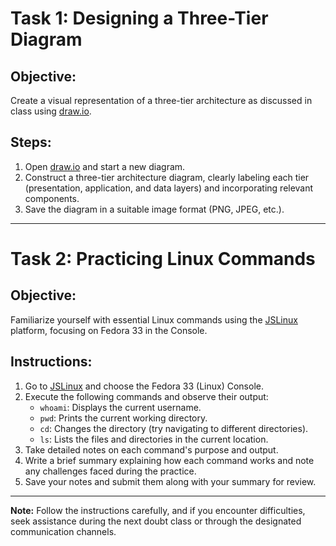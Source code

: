 # Task 1: Designing a Three-Tier Diagram

## Objective:
Create a visual representation of a three-tier architecture as discussed in class using [draw.io](https://app.diagrams.net/).

## Steps:
1. Open [draw.io](https://app.diagrams.net/) and start a new diagram.
2. Construct a three-tier architecture diagram, clearly labeling each tier (presentation, application, and data layers) and incorporating relevant components.
3. Save the diagram in a suitable image format (PNG, JPEG, etc.).

---

# Task 2: Practicing Linux Commands

## Objective:
Familiarize yourself with essential Linux commands using the [JSLinux](https://bellard.org/jslinux/) platform, focusing on Fedora 33 in the Console.

## Instructions:
1. Go to [JSLinux](https://bellard.org/jslinux/) and choose the Fedora 33 (Linux) Console.
2. Execute the following commands and observe their output:
   - `whoami`: Displays the current username.
   - `pwd`: Prints the current working directory.
   - `cd`: Changes the directory (try navigating to different directories).
   - `ls`: Lists the files and directories in the current location.
3. Take detailed notes on each command's purpose and output.
4. Write a brief summary explaining how each command works and note any challenges faced during the practice.
5. Save your notes and submit them along with your summary for review.

---

**Note:** Follow the instructions carefully, and if you encounter difficulties, seek assistance during the next doubt class or through the designated communication channels.